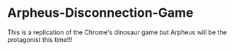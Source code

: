 # Arpheus-Disconnection-Game
This is a replication of the Chrome's dinosaur game but Arpheus will be the protagonist this time!!!
